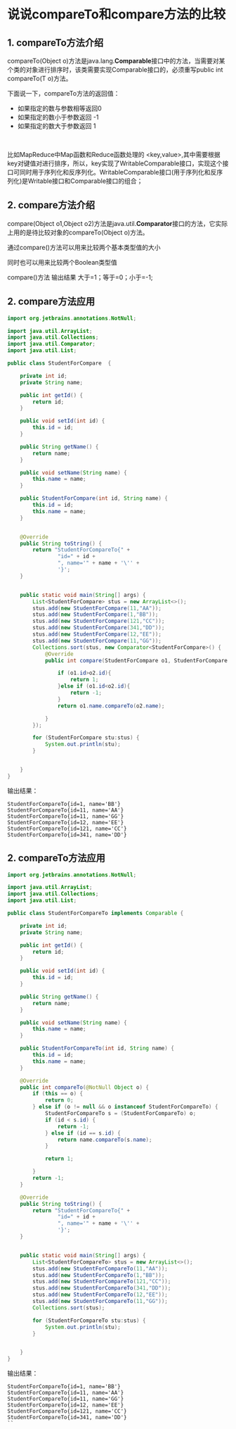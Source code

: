 # 说说compareTo和compare方法的比较


## 1. compareTo方法介绍

compareTo(Object o)方法是java.lang.**Comparable**<T>接口中的方法，当需要对某个类的对象进行排序时，该类需要实现Comparable<T>接口的，必须重写public int compareTo(T o)方法。

下面说一下，compareTo方法的返回值：

+ 如果指定的数与参数相等返回0
+ 如果指定的数小于参数返回 -1
+ 如果指定的数大于参数返回 1

<br>

比如MapReduce中Map函数和Reduce函数处理的 <key,value>,其中需要根据key对键值对进行排序，所以，key实现了WritableComparable<T>接口，实现这个接口可同时用于序列化和反序列化。WritableComparable<T>接口(用于序列化和反序列化)是Writable接口和Comparable<T>接口的组合；




## 2. compare方法介绍

compare(Object o1,Object o2)方法是java.util.**Comparator**<T>接口的方法，它实际上用的是待比较对象的compareTo(Object o)方法。

通过compare()方法可以用来比较两个基本类型值的大小

同时也可以用来比较两个Boolean类型值

compare()方法  输出结果  大于=1；等于=0；小于=-1; 

## 2. compare方法应用

```java
import org.jetbrains.annotations.NotNull;

import java.util.ArrayList;
import java.util.Collections;
import java.util.Comparator;
import java.util.List;

public class StudentForCompare  {

    private int id;
    private String name;

    public int getId() {
        return id;
    }

    public void setId(int id) {
        this.id = id;
    }

    public String getName() {
        return name;
    }

    public void setName(String name) {
        this.name = name;
    }

    public StudentForCompare(int id, String name) {
        this.id = id;
        this.name = name;
    }


    @Override
    public String toString() {
        return "StudentForCompareTo{" +
                "id=" + id +
                ", name='" + name + '\'' +
                '}';
    }


    public static void main(String[] args) {
        List<StudentForCompare> stus = new ArrayList<>();
        stus.add(new StudentForCompare(11,"AA"));
        stus.add(new StudentForCompare(1,"BB"));
        stus.add(new StudentForCompare(121,"CC"));
        stus.add(new StudentForCompare(341,"DD"));
        stus.add(new StudentForCompare(12,"EE"));
        stus.add(new StudentForCompare(11,"GG"));
        Collections.sort(stus, new Comparator<StudentForCompare>() {
            @Override
            public int compare(StudentForCompare o1, StudentForCompare o2) {

                if (o1.id>o2.id){
                    return 1;
                }else if (o1.id<o2.id){
                    return -1;
                }
                return o1.name.compareTo(o2.name);

            }
        });

        for (StudentForCompare stu:stus) {
            System.out.println(stu);
        }


    }
}

```

输出结果：
```
StudentForCompareTo{id=1, name='BB'}
StudentForCompareTo{id=11, name='AA'}
StudentForCompareTo{id=11, name='GG'}
StudentForCompareTo{id=12, name='EE'}
StudentForCompareTo{id=121, name='CC'}
StudentForCompareTo{id=341, name='DD'}
```



## 2. compareTo方法应用

```java
import org.jetbrains.annotations.NotNull;

import java.util.ArrayList;
import java.util.Collections;
import java.util.List;

public class StudentForCompareTo implements Comparable {

    private int id;
    private String name;

    public int getId() {
        return id;
    }

    public void setId(int id) {
        this.id = id;
    }

    public String getName() {
        return name;
    }

    public void setName(String name) {
        this.name = name;
    }

    public StudentForCompareTo(int id, String name) {
        this.id = id;
        this.name = name;
    }

    @Override
    public int compareTo(@NotNull Object o) {
        if (this == o) {
            return 0;
        } else if (o != null && o instanceof StudentForCompareTo) {
            StudentForCompareTo s = (StudentForCompareTo) o;
            if (id < s.id) {
                return -1;
            } else if (id == s.id) {
                return name.compareTo(s.name);
            }

            return 1;

        }
        return -1;
    }

    @Override
    public String toString() {
        return "StudentForCompareTo{" +
                "id=" + id +
                ", name='" + name + '\'' +
                '}';
    }


    public static void main(String[] args) {
        List<StudentForCompareTo> stus = new ArrayList<>();
        stus.add(new StudentForCompareTo(11,"AA"));
        stus.add(new StudentForCompareTo(1,"BB"));
        stus.add(new StudentForCompareTo(121,"CC"));
        stus.add(new StudentForCompareTo(341,"DD"));
        stus.add(new StudentForCompareTo(12,"EE"));
        stus.add(new StudentForCompareTo(11,"GG"));
        Collections.sort(stus);

        for (StudentForCompareTo stu:stus) {
            System.out.println(stu);
        }


    }
}

```

输出结果：
```
StudentForCompareTo{id=1, name='BB'}
StudentForCompareTo{id=11, name='AA'}
StudentForCompareTo{id=11, name='GG'}
StudentForCompareTo{id=12, name='EE'}
StudentForCompareTo{id=121, name='CC'}
StudentForCompareTo{id=341, name='DD'}
``